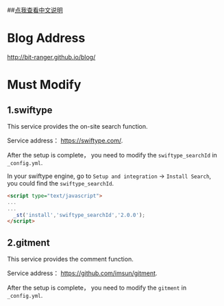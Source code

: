 ##[点我查看中文说明](https://github.com/dubuyuye/blog/blob/gh-pages/README_zh_CN.md)

# Blog Address

<http://bit-ranger.github.io/blog/>


# Must Modify

## 1.swiftype

This service provides the on-site search function.

Service address： <https://swiftype.com/>.

After the setup is complete， you need to modify the `swiftype_searchId` in `_config.yml`.

In your swiftype engine, go to `Setup and integration` -> `Install Search`, you could find the `swiftype_searchId`.

```html
<script type="text/javascript">
...
...
  _st('install','swiftype_searchId','2.0.0');
</script>
```

## 2.gitment

This service provides the comment function.

Service address： <https://github.com/imsun/gitment>.

After the setup is complete， you need to modify the `gitment`  in `_config.yml`.
